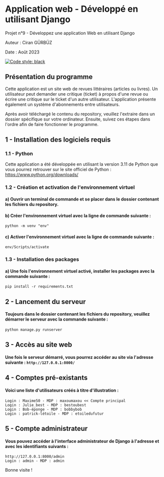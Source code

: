 # Application web - Développé en utilisant Django
Projet n°9 - Développez une application Web en utilisant Django

Auteur : Ciran GÜRBÜZ

Date : Août 2023

[![Code style: black](https://img.shields.io/badge/code%20style-black-000000.svg)](https://github.com/psf/black)


## Présentation du programme

Cette application est un site web de revues littéraires (articles ou livres).
Un utilisateur peut demander une critique (ticket) à propos d'une revue ou écrire une critique sur le ticket d'un autre utilisateur.
L'application présente également un système d'abonnements entre utilisateurs.


Après avoir téléchargé le contenu du repository, veuillez l'extraire dans un dossier spécifique sur votre ordinateur. 
Ensuite, suivez ces étapes dans l'ordre afin de faire fonctionner le programme.

## 1 - Installation des logiciels requis

### 1.1 - Python

Cette application a été développée en utilisant la version 3.11 de Python que vous pourrez retrouver sur le site officiel de Python : https://www.python.org/downloads/


### 1.2 - Création et activation de l'environnement virtuel

#### a) Ouvrir un terminal de commande et se placer dans le dossier contenant les fichiers du repository.
#### b) Créer l'environnement virtuel avec la ligne de commande suivante : 
```python -m venv "env"```
#### c) Activer l'environnement virtuel avec la ligne de commande suivante : 
```env/Scripts/activate```


### 1.3 - Installation des packages

#### a) Une fois l'environnement virtuel activé, installer les packages avec la commande suivante : 
```pip install -r requirements.txt```


## 2 - Lancement du serveur

#### Toujours dans le dossier contenant les fichiers du repository, veuillez démarrer le serveur avec la commande suivante :
```python manage.py runserver```


## 3 - Accès au site web

#### Une fois le serveur démarré, vous pourrez accéder au site via l'adresse suivante : ```http://127.0.0.1:8000/```


## 4 - Comptes pré-existants

#### Voici une liste d'utilisateurs créés à titre d'illustration : 
```
Login : Maxime50 - MDP : maxoumaxou << Compte principal
Login : Julie_best - MDP : bestoubest
Login : Bob-éponge - MDP : bobbybob
Login : patrick-létoile - MDP : etoiledufutur
```


## 5 - Compte administrateur

#### Vous pouvez accéder à l'interface administrateur de Django à l'adresse et avec les identifiants suivants : 
```
http://127.0.0.1:8000/admin
Login : admin - MDP : admin
```



Bonne visite !

